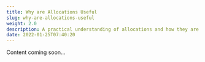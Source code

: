 ```yaml
---
title: Why are Allocations Useful
slug: why-are-allocations-useful
weight: 2.0
description: A practical understanding of allocations and how they are helpful
date: 2022-01-25T07:40:20
---
```



Content coming soon...

